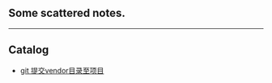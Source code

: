 
Some scattered notes.
--------------------

****
## Catalog
* [git 提交vendor目录至项目](/git/git_vendor.md)